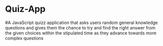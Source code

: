 # Quiz-App
#A JavaScript quizz application that asks users  random general knowledge   questions and gives them   the  chance to try and find the right answer from the given choices within the stipulated time as they advance towards more complex questions
